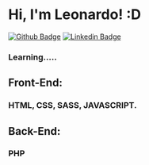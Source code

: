 # Hi, I'm Leonardo! :D

[![Github Badge](https://img.shields.io/badge/-Github-000?style=flat-square&logo=Github&logoColor=white&link=https://github.com/ScorpianBrazil)](https://github.com/ScorpianBrazil)
[![Linkedin Badge](https://img.shields.io/badge/-LinkedIn-blue?style=flat-square&logo=Linkedin&logoColor=white&link=https://www.linkedin.com/in/leonardo-nascimento-de-araújo/)](https://www.linkedin.com/in/leonardo-nascimento-de-araújo/)

### Learning.....
## Front-End:
### HTML, CSS, SASS, JAVASCRIPT.

## Back-End:
### PHP 
